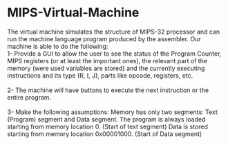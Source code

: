 # MIPS-Virtual-Machine
The virtual machine simulates the structure of MIPS-32 processor and can run the machine language program produced by the assembler. Our machine is able to do the following: 
<br>  1- Provide a GUI to allow the user to see the status of the Program Counter, MIPS registers (or at least the important ones), the relevant part of the memory (were used variables are stored) and the currently executing instructions and its type (R, I, J), parts like opcode, registers, etc.</br> 
<br>  2- The machine will have buttons to execute the next instruction or the entire program.</br> 
<br> 3- Make the following assumptions: 	Memory has only two segments: Text (Program) segment and Data segment. 	The program is always loaded starting from memory location 0. (Start of text segment) 	Data is stored starting from memory location 0x00001000. (Start of Data segment) </br>
